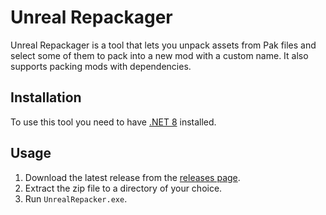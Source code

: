 # Unreal Repackager

Unreal Repackager is a tool that lets you unpack assets from Pak files and select some of them to pack into a new mod with a custom name. It also supports packing mods with dependencies.

## Installation

To use this tool you need to have [.NET 8](https://dotnet.microsoft.com/download/dotnet/8.0) installed.

## Usage

1. Download the latest release from the [releases page](https://github.com/ColdSpirit0/UnrealRepacker/releases).
2. Extract the zip file to a directory of your choice.
3. Run `UnrealRepacker.exe`.
